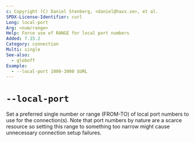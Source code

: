 ```yaml
---
c: Copyright (C) Daniel Stenberg, <daniel@haxx.se>, et al.
SPDX-License-Identifier: curl
Long: local-port
Arg: <num/range>
Help: Force use of RANGE for local port numbers
Added: 7.15.2
Category: connection
Multi: single
See-also:
  - globoff
Example:
  - --local-port 1000-3000 $URL
---
```


# `--local-port`

Set a preferred single number or range (FROM-TO) of local port numbers to use
for the connection(s). Note that port numbers by nature are a scarce resource
so setting this range to something too narrow might cause unnecessary
connection setup failures.
